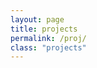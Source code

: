 ```yaml
---
layout: page
title: projects
permalink: /proj/
class: "projects"
---
```




<!-- <div class="thumbnail size-1-1">

  	<div class="resource pink-border">

       {% if project.altlink %}<a class="link" href="{{ project.altlink }}">{% else %}  <a class="link" href="{{ project.url | prepend: site.baseurl }}">{% endif %}

  			<img class="image" src="/img/{{ project.imgName }}" width="100%" onmouseover="this.src='/img/{{ project.imgName2 }}';" onmouseout="this.src='/img/{{ project.imgName }}';">

  			<div><span class="title">{% if project.alttitle %}{{project.alttitle | upcase}}{% else %}{{project.title | upcase}}{% endif %}</span></div>

  	</div>

    <div class="caption">
	<p class="small">{{project.description}}</p></div>
</div> -->
